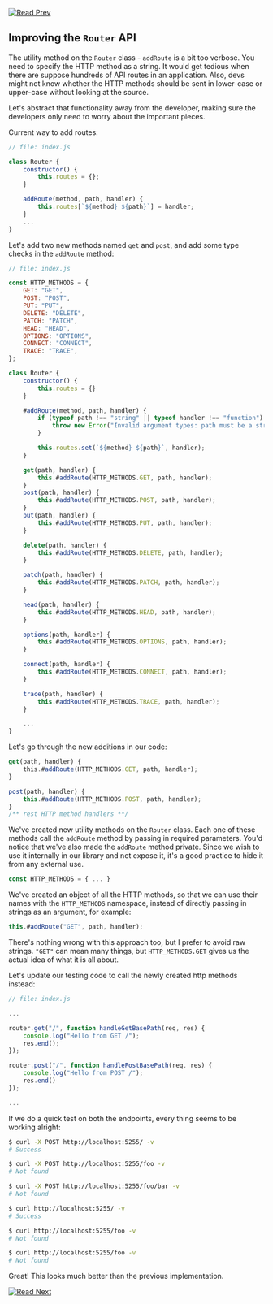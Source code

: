 [![Read Prev](/assets/imgs/prev.png)](/chapters/ch06.02-the-router-class.md)

## Improving the `Router` API

The utility method on the `Router` class - `addRoute` is a bit too verbose. You need to specify the HTTP method as a string. It would get tedious when there are suppose hundreds of API routes in an application. Also, devs might not know whether the HTTP methods should be sent in lower-case or upper-case without looking at the source.

Let's abstract that functionality away from the developer, making sure the developers only need to worry about the important pieces.

Current way to add routes:

```js
// file: index.js

class Router {
    constructor() {
        this.routes = {};
    }

    addRoute(method, path, handler) {
        this.routes[`${method} ${path}`] = handler;
    }
    ...
}
```

Let's add two new methods named `get` and `post`, and add some type checks in the `addRoute` method:

```js
// file: index.js

const HTTP_METHODS = {
    GET: "GET",
    POST: "POST",
    PUT: "PUT",
    DELETE: "DELETE",
    PATCH: "PATCH",
    HEAD: "HEAD",
    OPTIONS: "OPTIONS",
    CONNECT: "CONNECT",
    TRACE: "TRACE",
};

class Router {
    constructor() {
        this.routes = {}
    }

    #addRoute(method, path, handler) {
        if (typeof path !== "string" || typeof handler !== "function") {
            throw new Error("Invalid argument types: path must be a string and handler must be a function");
        }

        this.routes.set(`${method} ${path}`, handler);
    }

    get(path, handler) {
        this.#addRoute(HTTP_METHODS.GET, path, handler);
    }
    post(path, handler) {
        this.#addRoute(HTTP_METHODS.POST, path, handler);
    }
    put(path, handler) {
        this.#addRoute(HTTP_METHODS.PUT, path, handler);
    }

    delete(path, handler) {
        this.#addRoute(HTTP_METHODS.DELETE, path, handler);
    }

    patch(path, handler) {
        this.#addRoute(HTTP_METHODS.PATCH, path, handler);
    }

    head(path, handler) {
        this.#addRoute(HTTP_METHODS.HEAD, path, handler);
    }

    options(path, handler) {
        this.#addRoute(HTTP_METHODS.OPTIONS, path, handler);
    }

    connect(path, handler) {
        this.#addRoute(HTTP_METHODS.CONNECT, path, handler);
    }

    trace(path, handler) {
        this.#addRoute(HTTP_METHODS.TRACE, path, handler);
    }

    ...
}
```

Let's go through the new additions in our code:

```js
get(path, handler) {
    this.#addRoute(HTTP_METHODS.GET, path, handler);
}

post(path, handler) {
    this.#addRoute(HTTP_METHODS.POST, path, handler);
}
/** rest HTTP method handlers **/
```

We've created new utility methods on the `Router` class. Each one of these methods call the `addRoute` method by passing in required parameters. You'd notice that we've also made the `addRoute` method private. Since we wish to use it internally in our library and not expose it, it's a good practice to hide it from any external use.

```js
const HTTP_METHODS = { ... }
```

We've created an object of all the HTTP methods, so that we can use their names with the `HTTP_METHODS` namespace, instead of directly passing in strings as an argument, for example:

```js
this.#addRoute("GET", path, handler);
```

There's nothing wrong with this approach too, but I prefer to avoid raw strings. `"GET"` can mean many things, but `HTTP_METHODS.GET` gives us the actual idea of what it is all about.

Let's update our testing code to call the newly created http methods instead:

```js
// file: index.js

...

router.get("/", function handleGetBasePath(req, res) {
    console.log("Hello from GET /");
    res.end();
});

router.post("/", function handlePostBasePath(req, res) {
    console.log("Hello from POST /");
    res.end()
});

...
```

If we do a quick test on both the endpoints, every thing seems to be working alright:

```bash
$ curl -X POST http://localhost:5255/ -v
# Success

$ curl -X POST http://localhost:5255/foo -v
# Not found

$ curl -X POST http://localhost:5255/foo/bar -v
# Not found

$ curl http://localhost:5255/ -v
# Success

$ curl http://localhost:5255/foo -v
# Not found

$ curl http://localhost:5255/foo -v
# Not found
```

Great! This looks much better than the previous implementation.

[![Read Next](/assets/imgs/next.png)](/chapters/ch06.04-the-need-for-a-trie.md)
